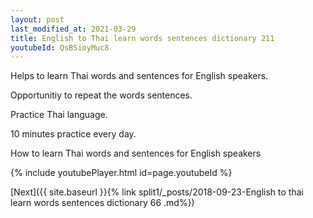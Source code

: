 ```yaml
---
layout: post
last_modified_at: 2021-03-29
title: English to Thai learn words sentences dictionary 211 
youtubeId: QsBSioyMuc8
---
```

 
 
Helps to learn Thai words and sentences for English speakers.

Opportunitiy to repeat the words sentences. 

Practice Thai language. 
 
10 minutes practice every day. 
 
How to learn Thai words and sentences for English speakers 
 
{% include youtubePlayer.html id=page.youtubeId %}
 
 
[Next]({{ site.baseurl }}{% link  split1/_posts/2018-09-23-English to thai learn words sentences dictionary 66 .md%})
 
